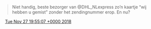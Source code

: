 > Niet handig, beste bezorger van @DHL\_NLexpress zo’n kaartje “wij hebben u gemist” zonder het zendingnummer erop\. En nu?

<img src="../../media/tweet.ico" width="12" /> [Tue Nov 27 19:55:07 +0000 2018](https://twitter.com/DromerDenker/status/1067507128670306305)